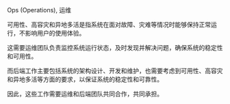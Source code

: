 
Ops (Operations), 运维


可用性、高容灾和异地多活是指系统在面对故障、灾难等情况时能够保持正常运行，不影响用户的使用体验。

这需要运维团队负责监控系统运行状态，及时发现并解决问题，确保系统的稳定性和可用性。

而后端工作主要包括系统的架构设计、开发和维护，也需要考虑到可用性、高容灾和异地多活等方面的要求，以保证系统的稳定性和可靠性。

因此，这些工作需要运维和后端团队共同合作，共同承担。
